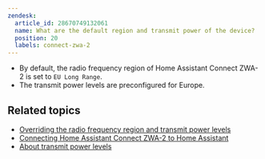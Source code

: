 ```yaml
---
zendesk:
  article_id: 28670749132061
  name: What are the default region and transmit power of the device?
  position: 20
  labels: connect-zwa-2
---
```


- By default, the radio frequency region of Home Assistant Connect ZWA-2 is set to `EU Long Range`.
- The transmit power levels are preconfigured for Europe.

## Related topics

- [Overriding the radio frequency region and transmit power levels](/hc/en-us/articles/29059418289821)
- [Connecting Home Assistant Connect ZWA-2 to Home Assistant](/hc/en-us/articles/)
- [About transmit power levels](/hc/en-us/articles/29081378073501)
